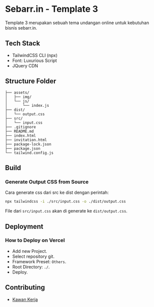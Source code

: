 # Sebarr.in - Template 3
Template 3 merupakan sebuah tema undangan online untuk kebutuhan bisnis sebarr.in.

## Tech Stack
- TailwindCSS CLI (npx)
- Font: Luxurious Script
- JQuery CDN

## Structure Folder
```
├── assets/
│   ├── img/
│   └── js/
│       └── index.js
├── dist/
│   └── output.css
├── src/
│   └── input.css
├── .gitignore
├── README.md
├── index.html
├── invitation.html
├── package-lock.json
├── package.json
└── tailwind.config.js
```

## Build
### Generate Output CSS from Source
Cara generate css dari src ke dist dengan perintah:

```bash
npx tailwindcss -i ./src/input.css -o ./dist/output.css 
```

File dari `src/input.css` akan di generate ke `dist/output.css`.

## Deployment
### How to Deploy on Vercel
- Add new Project.
- Select repository git.
- Framework Preset: `Others`.
- Root Directory: `./`.
- Deploy.

## Contributing 
- [Kawan Kerja](https://github.com/kawankerja)
